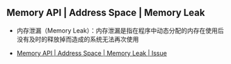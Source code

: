 ## Memory API | Address Space | Memory Leak

- 内存泄漏（Memory Leak）：内存泄漏是指在程序中动态分配的内存在使用后没有及时的释放掉而造成的系统无法再次使用

- [Memory API | Address Space | Memory Leak | Issue](https://github.com/NovemberFall/cs149_Operation-System/blob/master/class13_AddressSpace_MemoryAPI.md)